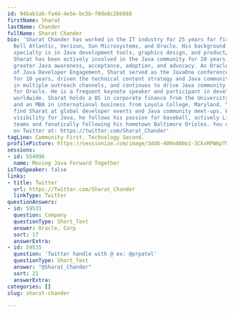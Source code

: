 ```yaml
---
id: 94bab1ab-fa4d-4e5e-bc5b-f0de8c2bb668
firstName: Sharat
lastName: Chander
fullName: Sharat Chander
bio: 'Sharat Chander has worked in the IT industry for 25 years for firms including
  Bell Atlantic, Verizon, Sun Microsystems, and Oracle. His background and technical
  specialty is in Java development tools, graphics design, and product/community management.
  Sharat has been actively involved in the Java community for 20 years, helping drive
  greater Java awareness, acceptance, adoption, and advocacy. As Oracle’s director
  of Java Developer Engagement, Sharat served as the JavaOne conference content chairperson
  for 10 years, driven the technical content strategy and Java community involvement
  in multiple outreach channels, and continues to drive Java community loyalty program
  for Oracle. He is a frequent keynote speaker and participant in developer programs
  worldwide. Sharat holds a BS in corporate finance from the University of Maryland
  and an MBA in international business from Loyola College, Maryland. You can often
  find Sharat at global developer events and Java community meet-ups. When not growing
  visibility for Java, he follows his passion for baseball, actively Little League
  teams and fanatically following his hometown Baltimore Orioles. You can find Sharat
  on Twitter at: https://twitter.com/Sharat_Chander'
tagLine: Community First. Technology Second.
profilePicture: https://sessionize.com/image/3dd6-400o400o1-3CkxRPW6pTUAjC2fdqDzdY.png
sessions:
- id: 554096
  name: Moving Java Forward Together
isTopSpeaker: false
links:
- title: Twitter
  url: https://Twitter.com/Sharat_Chander
  linkType: Twitter
questionAnswers:
- id: 59531
  question: Company
  questionType: Short_Text
  answer: Oracle, Corp
  sort: 17
  answerExtra: 
- id: 59535
  question: 'Twitter handle with @ ex: @prpatel'
  questionType: Short_Text
  answer: "@Sharat_Chander"
  sort: 21
  answerExtra: 
categories: []
slug: sharat-chander

---
```

